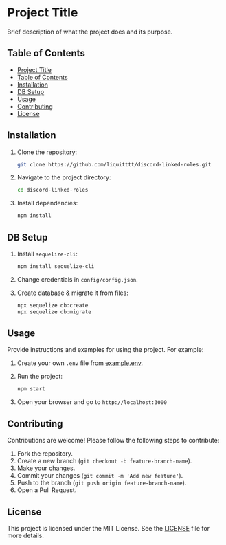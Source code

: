 # Project Title

Brief description of what the project does and its purpose.

## Table of Contents

- [Project Title](#project-title)
- [Table of Contents](#table-of-contents)
- [Installation](#installation)
- [DB Setup](#db-setup)
- [Usage](#usage)
- [Contributing](#contributing)
- [License](#license)

## Installation

1. Clone the repository:
    ```sh
    git clone https://github.com/liquitttt/discord-linked-roles.git
    ```

2. Navigate to the project directory:
    ```sh
    cd discord-linked-roles
    ```

3. Install dependencies:
    ```sh
    npm install
    ```

## DB Setup

1. Install `sequelize-cli`:
    ```sh
    npm install sequelize-cli
    ```

2. Change credentials in `config/config.json`.

3. Create database & migrate it from files:
    ```sh
    npx sequelize db:create
    npx sequelize db:migrate
    ```

## Usage

Provide instructions and examples for using the project. For example:

1. Create your own `.env` file from [example.env]().

2. Run the project:
    ```sh
    npm start
    ```

3. Open your browser and go to `http://localhost:3000`

## Contributing

Contributions are welcome! Please follow the following steps to contribute:

1. Fork the repository.
2. Create a new branch (`git checkout -b feature-branch-name`).
3. Make your changes.
4. Commit your changes (`git commit -m 'Add new feature'`).
5. Push to the branch (`git push origin feature-branch-name`).
6. Open a Pull Request.

## License

This project is licensed under the MIT License. See the [LICENSE](https://opensource.org/licenses/MIT) file for more
details.